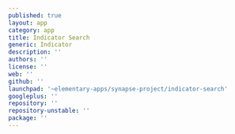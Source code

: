 ```yaml
---
published: true
layout: app
category: app
title: Indicator Search
generic: Indicator
description: ''
authors: ''
license: ''
web: ''
github: ''
launchpad: '~elementary-apps/synapse-project/indicator-search'
googleplus: ''
repository: ''
repository-unstable: ''
package: ''
---
```

